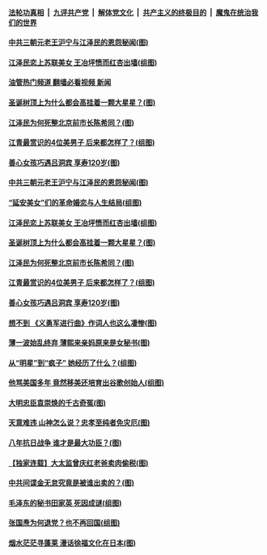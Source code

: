 ####  [法轮功真相](../../../../basic/blob/master/README.md?t=12241612) &nbsp;|&nbsp; [九评共产党](../../../../9ping.md/blob/master/README.md?t=12241612) &nbsp;|&nbsp; [解体党文化](../../../../jtdwh.md/blob/master/README.md?t=12241612)  &nbsp;|&nbsp; [共产主义的终极目的](../../../../gczydzjmd.md/blob/master/README.md?t=12241612) &nbsp;|&nbsp; [魔鬼在统治我们的世界](../../../../mgztzwmdsj.md/blob/master/README.md?t=12241612) 

#### [中共三朝元老王沪宁与江泽民的恩怨秘闻(图)](../pages/p6/1024483.md?t=12241612) 

#### [江泽民恋上苏联美女 王冶坪愤而红杏出墙(组图)](../pages/p6/1024784.md?t=12241612) 

#### [油管热门频道 翻墙必看视频 新闻](http://129.146.143.75:81/youtube.html?12241612)

#### [圣诞树顶上为什么都会高挂着一颗大星星？(图)](../pages/p6/1024797.md?t=12241612) 

#### [江泽民为何死整北京前市长陈希同？(图)](../pages/p6/1024455.md?t=12241612) 

#### [江青最赏识的4位美男子 后来都怎样了？(组图)](../pages/p6/1024705.md?t=12241612) 

#### [善心女孩巧遇吕洞宾 享寿120岁(图)](../pages/p6/1024713.md?t=12241612) 

#### [中共三朝元老王沪宁与江泽民的恩怨秘闻(图)](../pages/p6/1024483.md?t=12241612) 

#### [“延安美女”们的革命婚恋与人生结局(组图)](../pages/p6/1024789.md?t=12241612) 

#### [江泽民恋上苏联美女 王冶坪愤而红杏出墙(组图)](../pages/p6/1024784.md?t=12241612) 

#### [圣诞树顶上为什么都会高挂着一颗大星星？(图)](../pages/p6/1024797.md?t=12241612) 

#### [江泽民为何死整北京前市长陈希同？(图)](../pages/p6/1024455.md?t=12241612) 

#### [江青最赏识的4位美男子 后来都怎样了？(组图)](../pages/p6/1024705.md?t=12241612) 

#### [善心女孩巧遇吕洞宾 享寿120岁(图)](../pages/p6/1024713.md?t=12241612) 

#### [想不到 《义勇军进行曲》作词人也这么凄惨(图)](../pages/p6/1024692.md?t=12241612) 

#### [薄一波始乱终弃 薄熙来亲妈原来是女秘书(图)](../pages/p6/1024454.md?t=12241612) 

#### [从“明星”到“疯子” 她经历了什么？(组图)](../pages/p6/1024618.md?t=12241612) 

#### [他骂美国多年 竟然移美还培育出谷歌创始人(组图)](../pages/p6/1024559.md?t=12241612) 


#### [大明忠臣袁崇焕的千古奇冤(图)](../pages/p6/1024273.md?t=12241612) 

#### [天意难违 山神怎么说？忠孝至纯者免灾厄(图)](../pages/p6/1024563.md?t=12241612) 

#### [八年抗日战争 谁才是最大功臣？(图)](../pages/p6/1023480.md?t=12241612) 

#### [【独家连载】大太监曾庆红老爸卖肉偷税(图)](../pages/p6/1024518.md?t=12241612) 

#### [中共间谍金无怠究竟是被谁出卖的？(图)](../pages/p6/1024258.md?t=12241612) 

#### [毛泽东的秘书田家英 死因成谜(组图)](../pages/p6/1024466.md?t=12241612) 

#### [张国焘为何退党？也不再回国(组图)](../pages/p6/1023915.md?t=12241612) 

#### [烟水茫茫寻蓬莱 漫话徐福文化在日本(图)](../pages/p6/1023233.md?t=12241612) 

<img src='http://gfw-breaker.win/goodnews/indexes/p6.md' width='0px' height='0px'/>
